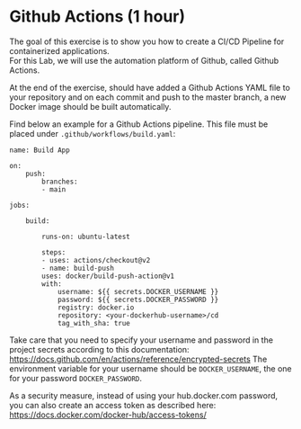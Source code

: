 # Github Actions (1 hour)

The goal of this exercise is to show you how to create a CI/CD Pipeline for containerized applications.  
For this Lab, we will use the automation platform of Github, called Github Actions.

At the end of the exercise, should have added a Github Actions YAML file to your repository and on each commit and push to the master branch, a new Docker image should be built automatically.

Find below an example for a Github Actions pipeline.
This file must be placed under `.github/workflows/build.yaml`:

    name: Build App

    on:
        push:
            branches:
            - main

    jobs:

        build:
        
            runs-on: ubuntu-latest
        
            steps:
            - uses: actions/checkout@v2
            - name: build-push
            uses: docker/build-push-action@v1
            with:
                username: ${{ secrets.DOCKER_USERNAME }}
                password: ${{ secrets.DOCKER_PASSWORD }}
                registry: docker.io
                repository: <your-dockerhub-username>/cd
                tag_with_sha: true

Take care that you need to specify your username and password in the project secrets according to this documentation: https://docs.github.com/en/actions/reference/encrypted-secrets
The environment variable for your username should be `DOCKER_USERNAME`, the one for your password `DOCKER_PASSWORD`.

As a security measure, instead of using your hub.docker.com password, you can also create an access token as described here: https://docs.docker.com/docker-hub/access-tokens/